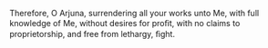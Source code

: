 Therefore, O Arjuna, surrendering all your works unto Me, with full knowledge of Me, without desires for proﬁt, with no claims to proprietorship, and free from lethargy, ﬁght.